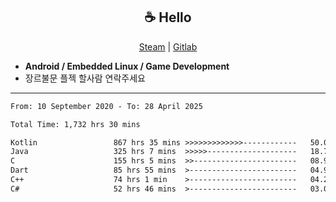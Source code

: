 <h2 align="center"> ☕ Hello </h2>

<p align="center">
  <a href="https://steamcommunity.com/id/Niforances/">Steam</a> |
  <a href="https://gitlab.com/niforances">Gitlab</a>
</p>

 - **Android / Embedded Linux / Game Development**
 - 장르불문 플젝 할사람 연락주세요

------

<!--START_SECTION:waka-->

```txt
From: 10 September 2020 - To: 28 April 2025

Total Time: 1,732 hrs 30 mins

Kotlin                 867 hrs 35 mins >>>>>>>>>>>>>------------   50.08 %
Java                   325 hrs 7 mins  >>>>>--------------------   18.77 %
C                      155 hrs 5 mins  >>-----------------------   08.95 %
Dart                   85 hrs 55 mins  >------------------------   04.96 %
C++                    74 hrs 1 min    >------------------------   04.27 %
C#                     52 hrs 46 mins  >------------------------   03.05 %
```

<!--END_SECTION:waka-->
